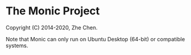 # The Monic Project

Copyright (C) 2014-2020, Zhe Chen.

Note that Monic can only run on Ubuntu Desktop (64-bit) or compatible systems.